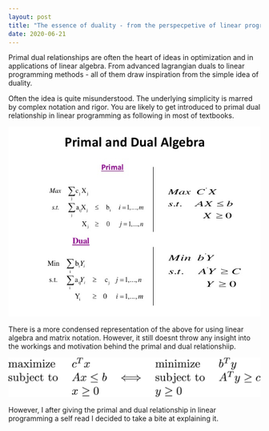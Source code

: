 ```yaml
---
layout: post
title: "The essence of duality - from the perspecpetive of linear programming"
date: 2020-06-21
---
```


Primal dual relationships are often the heart of ideas in optimization and in applications of linear algebra. From advanced lagrangian duals to linear programming methods - all of them draw inspiration from the simple idea of duality.

Often the idea is quite misunderstood. The underlying simplicity is marred by complex notation and rigor. You are likely to get introduced to primal dual relationship in linear programming as following in most of textbooks.

![The relationship between primal and dual of a linear programming problem](../blog_resources/2020-06-21/primal-and-dual-problem-16-638.jpg)

There is a more condensed representation of the above for using linear algebra and matrix notation. However, it still doesnt throw any insight into the workings and motivation behind the primal and dual relationshiip.

![The condensed matrix notation](../blog_resources/2020-06-21/matrix-primal-dual.png)

However, I after giving the primal and dual relationship in linear programming a self read I decided to take a bite at explaining it. 
